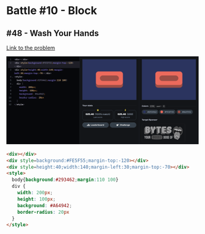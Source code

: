 # Battle #10 - Block

## #48 - Wash Your Hands

[Link to the problem](https://cssbattle.dev/play/48)

![result](../../Images/Battle%2010/48-Wash-Your-Hands.png)

```html
<div></div>
<div style=background:#FE5F55;margin-top:-120></div>
<div style=height:40;width:140;margin-left:30;margin-top:-70></div>
<style>
  body{background:#293462;margin:110 100}
  div {
    width: 200px;
    height: 100px;
    background: #A64942;
    border-radius: 20px
  }
</style>
```